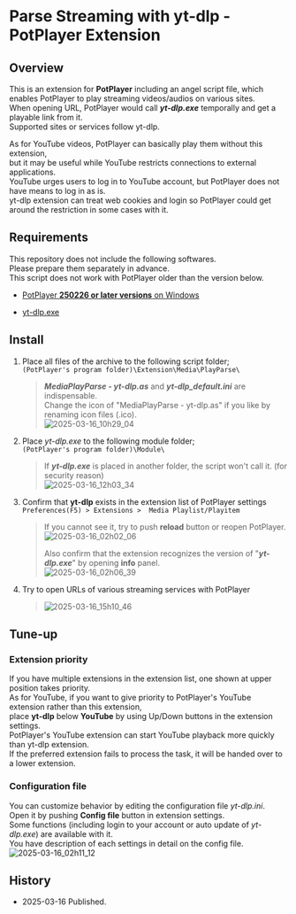 # Parse Streaming with yt-dlp - PotPlayer Extension


## Overview
This is an extension for **PotPlayer** including an angel script file, which enables PotPlayer to play streaming videos/audios on various sites.  
When opening URL, PotPlayer would call ***yt-dlp.exe*** temporally and get a playable link from it.  
Supported sites or services follow yt-dlp.  

As for YouTube videos, PotPlayer can basically play them without this extension,  
but it may be useful while YouTube restricts connections to external applications.  
YouTube urges users to log in to YouTube account, but PotPlayer does not have means to log in as is.  
yt-dlp extension can treat web cookies and login so PotPlayer could get around the restriction in some cases with it.  



## Requirements
This repository does not include the following softwares.  
Please prepare them separately in advance.  
This script does not work with PotPlayer older than the version below.  

- [PotPlayer **250226 or later versions** on Windows](https://potplayer.tv/)

- [yt-dlp.exe](https://github.com/yt-dlp/yt-dlp/releases)



## Install

1. Place all files of the archive to the following script folder;  
	`(PotPlayer's program folder)\Extension\Media\PlayParse\`
	>  
	>***MediaPlayParse - yt-dlp.as*** and ***yt-dlp_default.ini*** are indispensable.  
	>Change the icon of "MediaPlayParse - yt-dlp.as" if you like by renaming icon files (.ico).   
	>![2025-03-16_10h29_04](https://github.com/user-attachments/assets/e3950518-e204-488f-a60c-36ba02e8c2fb)  

2. Place *yt-dlp.exe* to the following module folder;  
	`(PotPlayer's program folder)\Module\`  
	>  
	>If ***yt-dlp.exe*** is placed in another folder, the script won't call it. (for security reason)  
	>![2025-03-16_12h03_34](https://github.com/user-attachments/assets/9d395cb4-797c-4258-87c0-2db420056d1e)

3. Confirm that **yt-dlp** exists in the extension list of PotPlayer settings  
	`Preferences(F5) > Extensions >  Media Playlist/Playitem`
	>  
 	>If you cannot see it, try to push **reload** button or reopen PotPlayer.
	>![2025-03-16_02h02_06](https://github.com/user-attachments/assets/e4aa7177-7ba3-4f8a-8373-dbdd0d83f091)  
	>  
 	>Also confirm that the extension recognizes the version of "***yt-dlp.exe***" by opening **info** panel.  
 	>![2025-03-16_02h06_39](https://github.com/user-attachments/assets/fa517e1c-e837-4326-aff1-c4255994c96b)  

4. Try to open URLs of various streaming services with PotPlayer  
	>  
	>![2025-03-16_15h10_46](https://github.com/user-attachments/assets/9bfe5d03-fb40-424c-8e46-c4057f47d62e)  



## Tune-up

### Extension priority
If you have multiple extensions in the extension list, one shown at upper position takes priority.  
As for YouTube, if you want to give priority to PotPlayer's YouTube extension rather than this extension,   
place **yt-dlp** below **YouTube** by using Up/Down buttons in the extension settings.  
PotPlayer's YouTube extension can start YouTube playback more quickly than yt-dlp extension.  
If the preferred extension fails to process the task, it will be handed over to a lower extension.  

### Configuration file
You can customize behavior by editing the configuration file *yt-dlp.ini*.  
Open it by pushing **Config file** button in extension settings.  
Some functions (including login to your account or auto update of *yt-dlp.exe*) are available with it.  
You have description of each settings in detail on the config file.  
![2025-03-16_02h11_12](https://github.com/user-attachments/assets/265f0fd4-2ae0-4968-9ca7-7d973ce95644)  



## History

- 2025-03-16 Published.


